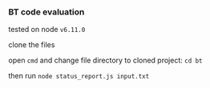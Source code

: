 ### BT code evaluation

tested on node `v6.11.0`

clone the files

open `cmd` and change file directory to cloned project:
`cd bt`

then run
`node status_report.js input.txt`
